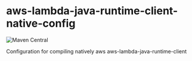 # aws-lambda-java-runtime-client-native-config
![Maven Central](https://img.shields.io/maven-central/v/io.microlam/aws-lambda-java-runtime-client-native-config)

Configuration for compiling natively aws aws-lambda-java-runtime-client
